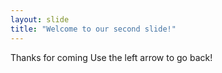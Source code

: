 ```yaml
---
layout: slide
title: "Welcome to our second slide!"
---
```

Thanks for coming
Use the left arrow to go back!
